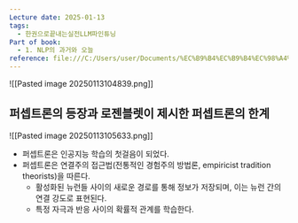 ```yaml
---
Lecture date: 2025-01-13
tags:
  - 한권으로끝내는실전LLM파인튜닝
Part of book:
  - 1. NLP의 과거와 오늘
reference: file:///C:/Users/user/Documents/%EC%B9%B4%EC%B9%B4%EC%98%A4%ED%86%A1%20%EB%B0%9B%EC%9D%80%20%ED%8C%8C%EC%9D%BC/%ED%95%9C%20%EA%B6%8C%EC%9C%BC%EB%A1%9C%20%EB%81%9D%EB%82%B4%EB%8A%94%20%EC%8B%A4%EC%A0%84%20LLM%20%ED%8C%8C%EC%9D%B8%ED%8A%9C%EB%8B%9D.pdf
---
```

![[Pasted image 20250113104839.png]]


## 퍼셉트론의 등장과 로젠블렛이 제시한 퍼셉트론의 한계
![[Pasted image 20250113105633.png]]
- 퍼셉트론은 인공지능 학습의 첫걸음이 되었다.
- 퍼셉트론은 연결주의 접근법(전통적인 경험주의 방법론, empiricist tradition theorists)을 따른다.
	- 활성화된 뉴런들 사이의 새로운 경로를 통해 정보가 저장되며, 이는 뉴런 간의 연결 강도로 표현된다.
	- 특정 자극과 반응 사이의 확률적 관계를 학습한다.

